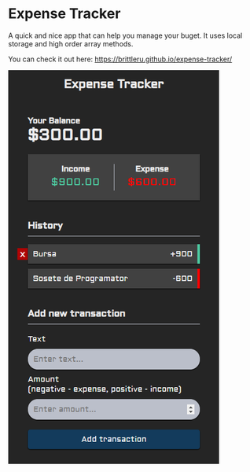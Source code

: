 # Expense Tracker
A quick and nice app that can help you manage your buget. It uses local storage and high order array methods.

You can check it out here: https://brittleru.github.io/expense-tracker/

![expense tracker](https://github.com/brittleru/expense-tracker/blob/master/tracker.png?raw=true)

